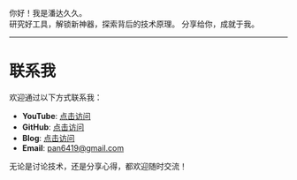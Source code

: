  
你好！我是潘达久久。  
研究好工具，解锁新神器，探索背后的技术原理。
分享给你，成就于我。

---

# 联系我

欢迎通过以下方式联系我：

- **YouTube**: [点击访问](https://youtube.com/channel/UCiUE5jm-5JfXITM0T5Fao3A?si=mSpdzphvhl7cKpJE)  
- **GitHub**: [点击访问](https://github.com/panda99-andy)
- **Blog**: [点击访问](https://blog.panda99.us.kg/) 
- **Email**: pan6419@gmail.com 

无论是讨论技术，还是分享心得，都欢迎随时交流！
